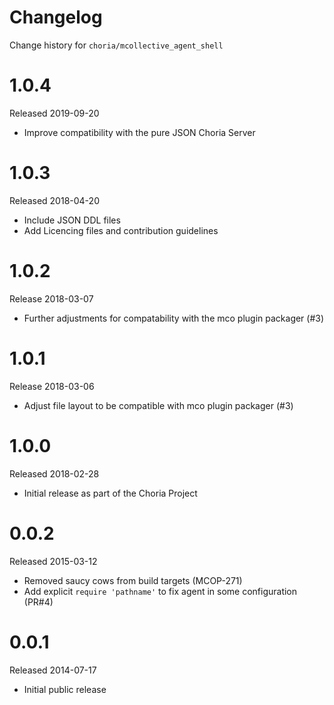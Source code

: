 # Changelog

Change history for `choria/mcollective_agent_shell`

# 1.0.4

Released 2019-09-20

 * Improve compatibility with the pure JSON Choria Server

# 1.0.3

Released 2018-04-20

 * Include JSON DDL files
 * Add Licencing files and contribution guidelines

# 1.0.2

Release 2018-03-07

 * Further adjustments for compatability with the mco plugin packager (#3)

# 1.0.1

Release 2018-03-06

 * Adjust file layout to be compatible with mco plugin packager (#3)

# 1.0.0

Released 2018-02-28

 * Initial release as part of the Choria Project

# 0.0.2

Released 2015-03-12

* Removed saucy cows from build targets (MCOP-271)
* Add explicit `require 'pathname'` to fix agent in some configuration (PR#4)

# 0.0.1

Released 2014-07-17

* Initial public release
